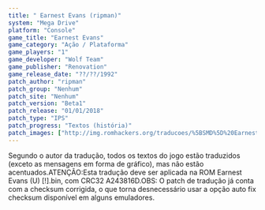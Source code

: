 ```yaml
---
title: " Earnest Evans (ripman)"
system: "Mega Drive"
platform: "Console"
game_title: "Earnest Evans"
game_category: "Ação / Plataforma"
game_players: "1"
game_developer: "Wolf Team"
game_publisher: "Renovation"
game_release_date: "??/??/1992"
patch_author: "ripman"
patch_group: "Nenhum"
patch_site: "Nenhum"
patch_version: "Beta1"
patch_release: "01/01/2018"
patch_type: "IPS"
patch_progress: "Textos (história)"
patch_images: ["http://img.romhackers.org/traducoes/%5BSMD%5D%20Earnest%20Evans%20-%20ripman%20-%201.png","http://img.romhackers.org/traducoes/%5BSMD%5D%20Earnest%20Evans%20-%20ripman%20-%202.png","http://img.romhackers.org/traducoes/%5BSMD%5D%20Earnest%20Evans%20-%20ripman%20-%203.png"]
---
```

Segundo o autor da tradução, todos os textos do jogo estão traduzidos (exceto as mensagens em forma de gráfico), mas não estão acentuados.ATENÇÃO:Esta tradução deve ser aplicada na ROM Earnest Evans (U) [!].bin, com CRC32 A243816D.OBS: O patch de tradução já conta com a checksum corrigida, o que torna desnecessário usar a opção auto fix checksum disponível em alguns emuladores.